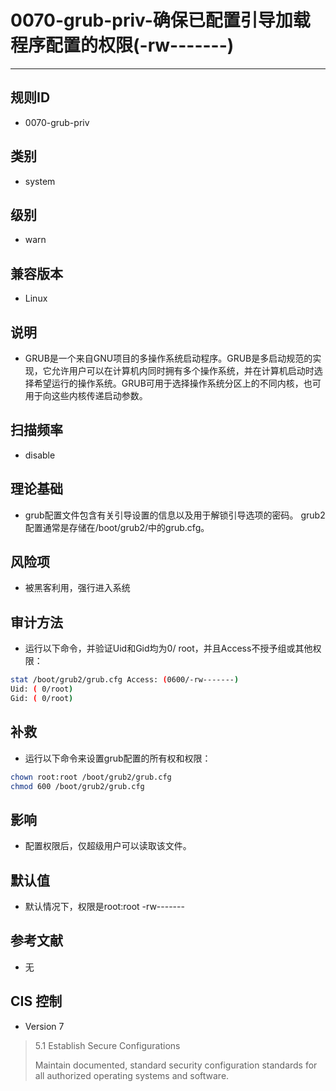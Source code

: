 # 0070-grub-priv-确保已配置引导加载程序配置的权限(-rw-------)
---

## 规则ID

- 0070-grub-priv


## 类别

- system


## 级别

- warn


## 兼容版本


- Linux




## 说明


- GRUB是一个来自GNU项目的多操作系统启动程序。GRUB是多启动规范的实现，它允许用户可以在计算机内同时拥有多个操作系统，并在计算机启动时选择希望运行的操作系统。GRUB可用于选择操作系统分区上的不同内核，也可用于向这些内核传递启动参数。
>



## 扫描频率
- disable

## 理论基础


- grub配置文件包含有关引导设置的信息以及用于解锁引导选项的密码。 grub2配置通常是存储在/boot/grub2/中的grub.cfg。






## 风险项


- 被黑客利用，强行进入系统



## 审计方法
- 运行以下命令，并验证Uid和Gid均为0/ root，并且Access不授予组或其他权限：
>

``` bash
stat /boot/grub2/grub.cfg Access: (0600/-rw-------)
Uid: ( 0/root)
Gid: ( 0/root)
```



## 补救
- 运行以下命令来设置grub配置的所有权和权限：
>

``` bash
chown root:root /boot/grub2/grub.cfg
chmod 600 /boot/grub2/grub.cfg
```



## 影响


- 配置权限后，仅超级用户可以读取该文件。




## 默认值


- 默认情况下，权限是root:root  -rw-------




## 参考文献


- 无



## CIS 控制


- Version 7
>   5.1 Establish Secure Configurations 
>
>   Maintain documented, standard security configuration standards for all authorized operating systems and software.


